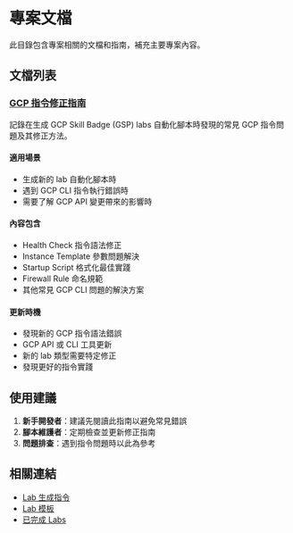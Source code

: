# 專案文檔

此目錄包含專案相關的文檔和指南，補充主要專案內容。

## 文檔列表

### [GCP 指令修正指南](./gcp-command-fixes.md)

記錄在生成 GCP Skill Badge (GSP) labs 自動化腳本時發現的常見 GCP 指令問題及其修正方法。

#### 適用場景
- 生成新的 lab 自動化腳本時
- 遇到 GCP CLI 指令執行錯誤時
- 需要了解 GCP API 變更帶來的影響時

#### 內容包含
- Health Check 指令語法修正
- Instance Template 參數問題解決
- Startup Script 格式化最佳實踐
- Firewall Rule 命名規範
- 其他常見 GCP CLI 問題的解決方案

#### 更新時機
- 發現新的 GCP 指令語法錯誤
- GCP API 或 CLI 工具更新
- 新的 lab 類型需要特定修正
- 發現更好的指令實踐

## 使用建議

1. **新手開發者**：建議先閱讀此指南以避免常見錯誤
2. **腳本維護者**：定期檢查並更新修正指南
3. **問題排查**：遇到指令問題時以此為參考

## 相關連結

- [Lab 生成指令](../../.cursor/commands/generate-gsp-lab.md)
- [Lab 模板](../../labs/templates/)
- [已完成 Labs](../../labs/COMPLETED_LABS.md)
